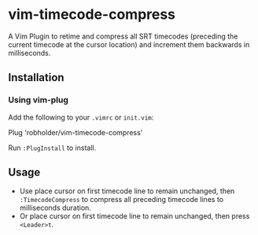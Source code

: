 # vim-timecode-compress
A Vim Plugin to retime and compress all SRT timecodes (preceding the current timecode at the cursor location) and increment them backwards in milliseconds.

## Installation
### Using vim-plug
Add the following to your `.vimrc` or `init.vim`:

Plug 'robholder/vim-timecode-compress'


Run `:PlugInstall` to install.

## Usage
- Use place cursor on first timecode line to remain unchanged, then `:TimecodeCompress` to compress all preceding timecode lines to milliseconds duration.
- Or place cursor on first timecode line to remain unchanged, then press `<Leader>t`.
